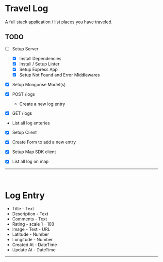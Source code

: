 # **Travel Log**

A full stack application / list places you have traveled.

## **TODO**

- [ ] Setup Server 
    - [x] Install Dependencies 
    - [x] Install / Setup Linter 
    - [X] Setup Express App 
    - [X] Setup Not Found and Error Middlewares 

- [x] Setup Mongoose Model(s) 

- [x] POST /logs 
  - Create a new log entry

- [x]  GET /logs
  - List all log enteries

- [x] Setup Client

- [x] Create Form to add a new entry 
- [x] Setup Map SDK client
- [x] List all log on map
<!--
&nbsp;
- Using Server basic dependencies
  - morgan
  - helmet
  - cors
  - express
-->
<!--
- using server dev dependencies
  - eslint 
  - nodemon
 -->
<!--
- using eslint
  - npx eslint --init
-->
---
&nbsp;
 # Log Entry

 * Title - Text
 * Description - Text
 * Comments - Text
 * Rating - scale 1 - 100
 * Image - Text - URL
 * Latitude - Number
 * Longitude - Number 
 * Created At - DateTime
 * Update At - DateTime


---
<!--
&nbsp;
# Databse connection checking

``const { connection } = mongoose;
connection.once('open', () => {
  console.log('MongoDB database connection established successfully');
});``
-->
